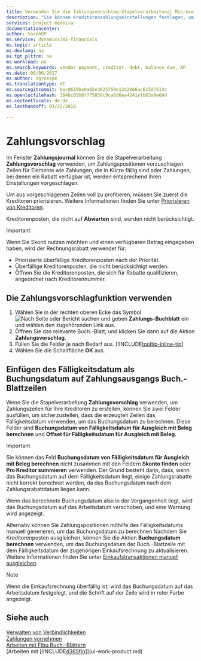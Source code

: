```yaml
---
title: Verwenden Sie die Zahlungsvorschlag-Stapelverarbeitung| Microsoft Docs
description: "Sie können Kreditorenzahlungseinstellungen festlegen, um Vorschläge zu erhalten oder damit für Zahlungen, die in Kürze fällig sind, oder denen ein Rabatt verfügbar ist."
services: project-madeira
documentationcenter: 
author: SorenGP
ms.service: dynamics365-financials
ms.topic: article
ms.devlang: na
ms.tgt_pltfrm: na
ms.workload: na
ms.search.keywords: vendor payment, creditor, debt, balance due, AP
ms.date: 06/06/2017
ms.author: sgroespe
ms.translationtype: HT
ms.sourcegitcommit: bec0619be0a65e3625759e13d2866ac615d7513c
ms.openlocfilehash: 384bc05b8f775859c9ca6d6ea4241efb63a9e69d
ms.contentlocale: de-de
ms.lasthandoff: 03/22/2018

---
```

# <a name="suggest-vendor-payments"></a>Zahlungsvorschlag
Im Fenster **Zahlungsjournal** können Sie die Stapelverarbeitung **Zahlungsvorschlag** verwenden, um Zahlungspositionen vorzuschlagen. Zeilen für Elemente wie Zahlungen, die in Kürze fällig sind oder Zahlungen, bei denen ein Rabatt verfügbar ist, werden entsprechend Ihren Einstellungen vorgeschlagen.

Um aus vorgeschlagenen Zeilen voll zu profitieren, müssen Sie zuerst die Kreditoren priorisieren. Weitere Informationen finden Sie unter [Priorisieren von Kreditoren](purchasing-how-prioritize-vendors.md).  

Kreditorenposten, die nicht auf **Abwarten** sind, werden nicht berücksichtigt.  

> [!IMPORTANT]  
>   Wenn Sie Skonti nutzen möchten und einen verfügbaren Betrag eingegeben haben, wird der Rechnungsrabatt verwendet für:  

* Priorisierte überfällige Kreditorenposten nach der Priorität.  
* Überfällige Kreditorenposten, die nicht berücksichtigt werden.  
* Öffnen Sie die Kreditorenposten, die sich für Rabatte qualifizieren, angeordnet nach Kreditorennummer.  

## <a name="to-use-the-suggest-vendor-payments-function"></a>Die Zahlungsvorschlagfunktion verwenden
1. Wählen Sie in der rechten oberen Ecke das Symbol ![Nach Seite oder Bericht suchen](media/ui-search/search_small.png "Nach Seite oder Bericht suchen") und geben **Zahlungs-Buchblatt** ein und wählen den zugehörenden Link aus.  
2. Öffnen Sie das relevante Buch.-Blatt, und klicken Sie dann auf die Aktion **Zahlungsvorschlag**.  
3. Füllen Sie die Felder je nach Bedarf aus. [!INCLUDE[tooltip-inline-tip](includes/tooltip-inline-tip_md.md)]  
4. Wählen Sie die Schaltfläche **OK** aus.  

## <a name="to-insert-the-due-date-as-posting-date-on-payment-journal-lines"></a>Einfügen des Fälligkeitsdatum als Buchungsdatum auf Zahlungsausgangs Buch.-Blattzeilen
Wenn Sie die Stapelverarbeitung **Zahlungsvorschlag** verwenden, um Zahlungszeilen für Ihre Kreditoren zu erstellen, können Sie zwei Felder ausfüllen, um sicherzustellen, dass die erzeugten Zeilen das Fälligkeitsdatum verwenden, um das Buchungsdatum zu berechnen. Diese Felder sind **Buchungsdatum von Fälligkeitsdatum für Ausgleich mit Beleg berechnen** und **Offset für Fälligkeitsdatum für Ausgleich mit Beleg**.  

> [!IMPORTANT]  
>   Sie können das Feld **Buchungsdatum von Fälligkeitsdatum für Ausgleich mit Beleg berechnen** nicht zusammen mit den Feldern **Skonto finden** oder **Pro Kreditor summieren** verwenden. Der Grund besteht darin, dass, wenn das Buchungsdatum auf dem Fälligkeitsdatum liegt, einige Zahlungsrabatte nicht korrekt berechnet werden, da das Buchungsdatum nach dem Zahlungsrabattdatum liegen kann.  

Wenn das berechnete Buchungsdatum also in der Vergangenheit liegt, wird das Buchungsdatum auf das Arbeitsdatum verschoben, und eine Warnung wird angezeigt.  

Alternativ können Sie Zahlungspositionen mithilfe des Fälligkeitsdatums manuell generieren, um das Buchungsdatum zu berechnen Nachdem Sie Kreditorenposten ausgleichen, können Sie die Aktion **Buchungsdatum berechnen** verwenden, um das Buchungsdatum der Buch.-Blattzeile mit dem Fälligkeitsdatum der zugehörigen Einkaufsrechnung zu aktualisieren. Weitere Informationen finden Sie unter [Einkaufstransaktionen manuell ausgleichen](payables-how-apply-purchase-transactions-manually.md).  

> [!NOTE]  
>   Wenn die Einkaufsrechnung überfällig ist, wird das Buchungsdatum auf das Arbeitsdatum festgelegt, und die Schrift auf der Zeile wird in roter Farbe angezeigt.  

## <a name="see-also"></a>Siehe auch
[Verwalten von Verbindlichkeiten](payables-manage-payables.md)  
[Zahlungen vornehmen](payables-make-payments.md)  
[Arbeiten mit Fibu Buch.-Blättern](ui-work-general-journals.md)  
[Arbeiten mit [!INCLUDE[d365fin](includes/d365fin_md.md)]](ui-work-product.md)  

